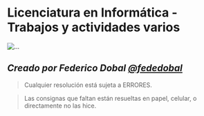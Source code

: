 # Licenciatura en Informática - Trabajos y actividades varios
![...](https://www.info.unlp.edu.ar/wp-content/uploads/2018/01/logo-web.png "Logo de la Facultad de Informática de la UNLP")
>
*Creado por __Federico Dobal__ [@fededobal](github.com/fededobal)*
---
> Cualquier resolución está sujeta a ERRORES.

> Las consignas que faltan están resueltas en papel, celular, o directamente no las hice.
